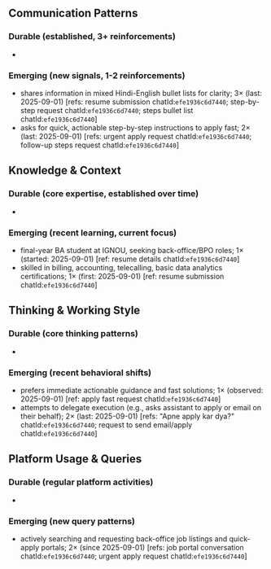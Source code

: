 ## Communication Patterns
### Durable (established, 3+ reinforcements)
-

### Emerging (new signals, 1-2 reinforcements)
- shares information in mixed Hindi-English bullet lists for clarity; 3× (last: 2025-09-01) [refs: resume submission chatId:`efe1936c6d7440`; step-by-step request chatId:`efe1936c6d7440`; steps bullet list chatId:`efe1936c6d7440`]
- asks for quick, actionable step-by-step instructions to apply fast; 2× (last: 2025-09-01) [refs: urgent apply request chatId:`efe1936c6d7440`; follow-up steps request chatId:`efe1936c6d7440`]

## Knowledge & Context
### Durable (core expertise, established over time)
-

### Emerging (recent learning, current focus)
- final-year BA student at IGNOU, seeking back-office/BPO roles; 1× (started: 2025-09-01) [ref: resume details chatId:`efe1936c6d7440`]
- skilled in billing, accounting, telecalling, basic data analytics certifications; 1× (first: 2025-09-01) [ref: resume submission chatId:`efe1936c6d7440`]

## Thinking & Working Style
### Durable (core thinking patterns)
-

### Emerging (recent behavioral shifts)
- prefers immediate actionable guidance and fast solutions; 1× (observed: 2025-09-01) [ref: apply fast request chatId:`efe1936c6d7440`]
- attempts to delegate execution (e.g., asks assistant to apply or email on their behalf); 2× (last: 2025-09-01) [refs: "Apne apply kar dya?" chatId:`efe1936c6d7440`; request to send email/apply chatId:`efe1936c6d7440`]

## Platform Usage & Queries
### Durable (regular platform activities)
-

### Emerging (new query patterns)
- actively searching and requesting back-office job listings and quick-apply portals; 2× (since 2025-09-01) [refs: job portal conversation chatId:`efe1936c6d7440`; urgent apply request chatId:`efe1936c6d7440`]